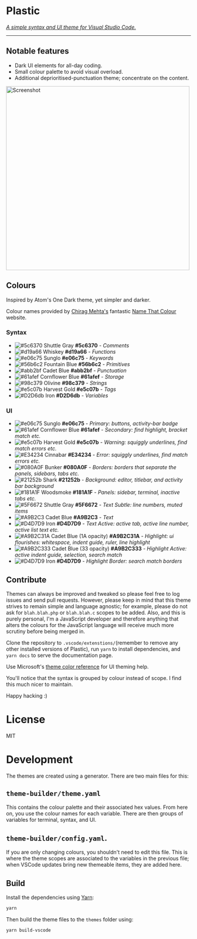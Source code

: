 # Plastic

_[A simple syntax and UI theme for Visual Studio Code.](http://wstone.io/plastic/)_

---

## Notable features

* Dark UI elements for all-day coding.
* Small colour palette to avoid visual overload.
* Additional deprioritised-punctuation theme; concentrate on the content.

<a href="https://raw.githubusercontent.com/will-stone/plastic/master/docs/screenshot-min.png" target="_blank"><img src="https://raw.githubusercontent.com/will-stone/plastic/master/docs/screenshot-min.png" width="500" alt="Screenshot"></a>

## Colours

Inspired by Atom's One Dark theme, yet simpler and darker.

Colour names provided by [Chirag Mehta's](http://chir.ag/about) fantastic
[Name That Colour](http://chir.ag/projects/name-that-color/) website.

### Syntax

* ![#5c6370](https://placehold.it/15/5c6370/000000?text=+) Shuttle Gray
  **#5c6370** - _Comments_
* ![#d19a66](https://placehold.it/15/d19a66/000000?text=+) Whiskey **#d19a66** -
  _Functions_
* ![#e06c75](https://placehold.it/15/e06c75/000000?text=+) Sunglo **#e06c75** -
  _Keywords_
* ![#56b6c2](https://placehold.it/15/56b6c2/000000?text=+) Fountain Blue
  **#56b6c2** - _Primitives_
* ![#abb2bf](https://placehold.it/15/abb2bf/000000?text=+) Cadet Blue
  **#abb2bf** - _Punctuation_
* ![#61afef](https://placehold.it/15/61afef/000000?text=+) Cornflower Blue
  **#61afef** - _Storage_
* ![#98c379](https://placehold.it/15/98c379/000000?text=+) Olivine **#98c379** -
  _Strings_
* ![#e5c07b](https://placehold.it/15/e5c07b/000000?text=+) Harvest Gold
  **#e5c07b** - _Tags_
* ![#D2D6db](https://placehold.it/15/D2D6db/000000?text=+) Iron **#D2D6db** -
  _Variables_

### UI

* ![#e06c75](https://placehold.it/15/e06c75/000000?text=+) Sunglo **#e06c75** -
  _Primary: buttons, activity-bar badge_
* ![#61afef](https://placehold.it/15/61afef/000000?text=+) Cornflower Blue
  **#61afef** - _Secondary: find highlight, bracket match etc._
* ![#e5c07b](https://placehold.it/15/e5c07b/000000?text=+) Harvest Gold
  **#e5c07b** - _Warning: squiggly underlines, find match errors etc._
* ![#E34234](https://placehold.it/15/E34234/000000?text=+) Cinnabar
  **#E34234** - _Error: squiggly underlines, find match errors etc._
* ![#080A0F](https://placehold.it/15/080A0F/000000?text=+) Bunker **#080A0F** -
  _Borders: borders that separate the panels, sidebars, tabs etc._
* ![#21252b](https://placehold.it/15/21252b/000000?text=+) Shark **#21252b** -
  _Background: editor, titlebar, and activity bar background_
* ![#181A1F](https://placehold.it/15/181A1F/000000?text=+) Woodsmoke
  **#181A1F** - _Panels: sidebar, terminal, inactive tabs etc._
* ![#5F6672](https://placehold.it/15/5F6672/000000?text=+) Shuttle Gray
  **#5F6672** - _Text Subtle: line numbers, muted items_
* ![#A9B2C3](https://placehold.it/15/A9B2C3/000000?text=+) Cadet Blue
  **#A9B2C3** - _Text_
* ![#D4D7D9](https://placehold.it/15/D4D7D9/000000?text=+) Iron **#D4D7D9** -
  _Text Active: active tab, active line number, active list text etc._
* ![#A9B2C31A](https://placehold.it/15/A9B2C31A/000000?text=+) Cadet Blue (1A
  opacity) **#A9B2C31A** - _Highlight: ui flourishes: whitespace, indent guide,
  ruler, line highlight_
* ![#A9B2C333](https://placehold.it/15/A9B2C333/000000?text=+) Cadet Blue (33
  opacity) **#A9B2C333** - _Highlight Active: active indent guide, selection,
  search match_
* ![#D4D7D9](https://placehold.it/15/D4D7D9/000000?text=+) Iron **#D4D7D9** -
  _Highlight Border: search match borders_

## Contribute

Themes can always be improved and tweaked so please feel free to log issues and
send pull requests. However, please keep in mind that this theme strives to
remain simple and language agnostic; for example, please do not ask for
`blah.blah.php` or `blah.blah.c` scopes to be added. Also, and this is purely
personal, I'm a JavaScript developer and therefore anything that alters the
colours for the JavaScript language will receive much more scrutiny before being
merged in.

Clone the repository to `.vscode/extenstions/`(remember to remove any other
installed versions of Plastic), run `yarn` to install dependencies, and
`yarn docs` to serve the documentation page.

Use Microsoft's
[theme color reference](https://code.visualstudio.com/docs/getstarted/theme-color-reference)
for UI theming help.

You'll notice that the syntax is grouped by colour instead of scope. I find this
much nicer to maintain.

Happy hacking :)

# License

MIT

# Development

The themes are created using a generator. There are two main files for this:

## `theme-builder/theme.yaml`

This contains the colour palette and their associated hex values. From here on,
you use the colour names for each variable. There are then groups of variables
for terminal, syntax, and UI.

## `theme-builder/config.yaml`.

If you are only changing colours, you shouldn't need to edit this file. This is
where the theme scopes are associated to the variables in the previous file;
when VSCode updates bring new themeable items, they are added here.

## Build

Install the dependencies using [Yarn](https://yarnpkg.com/lang/en/):

```sh
yarn
```

Then build the theme files to the `themes` folder using:

```sh
yarn build-vscode
```
